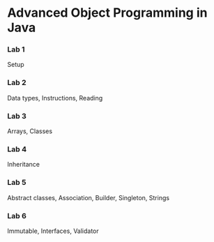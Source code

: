 # Advanced Object Programming in Java

### Lab 1
Setup

### Lab 2
Data types, Instructions, Reading

### Lab 3
Arrays, Classes

### Lab 4
Inheritance

### Lab 5
Abstract classes, Association, Builder, Singleton, Strings

### Lab 6
Immutable, Interfaces, Validator